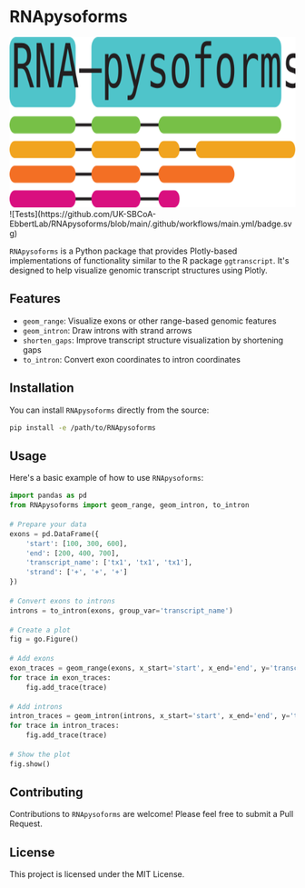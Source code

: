 # RNApysoforms
<img src="./assets/RNA-pysoforms-logo.svg" alt="Logo" width="1200" height="300" />
![Tests](https://github.com/UK-SBCoA-EbbertLab/RNApysoforms/blob/main/.github/workflows/main.yml/badge.svg)

`RNApysoforms` is a Python package that provides Plotly-based implementations of functionality similar to the R package `ggtranscript`. It's designed to help visualize genomic transcript structures using Plotly.

## Features

- `geom_range`: Visualize exons or other range-based genomic features
- `geom_intron`: Draw introns with strand arrows
- `shorten_gaps`: Improve transcript structure visualization by shortening gaps
- `to_intron`: Convert exon coordinates to intron coordinates


## Installation

You can install `RNApysoforms` directly from the source:

```bash
pip install -e /path/to/RNApysoforms
```

## Usage

Here's a basic example of how to use `RNApysoforms`:

```python
import pandas as pd
from RNApysoforms import geom_range, geom_intron, to_intron

# Prepare your data
exons = pd.DataFrame({
    'start': [100, 300, 600],
    'end': [200, 400, 700],
    'transcript_name': ['tx1', 'tx1', 'tx1'],
    'strand': ['+', '+', '+']
})

# Convert exons to introns
introns = to_intron(exons, group_var='transcript_name')

# Create a plot
fig = go.Figure()

# Add exons
exon_traces = geom_range(exons, x_start='start', x_end='end', y='transcript_name')
for trace in exon_traces:
    fig.add_trace(trace)

# Add introns
intron_traces = geom_intron(introns, x_start='start', x_end='end', y='transcript_name', strand='strand')
for trace in intron_traces:
    fig.add_trace(trace)

# Show the plot
fig.show()
```

## Contributing

Contributions to `RNApysoforms` are welcome! Please feel free to submit a Pull Request.

## License

This project is licensed under the MIT License.
